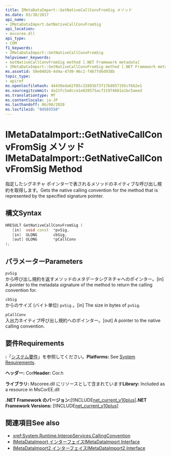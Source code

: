```yaml
---
title: IMetaDataImport::GetNativeCallConvFromSig メソッド
ms.date: 03/30/2017
api_name:
- IMetaDataImport.GetNativeCallConvFromSig
api_location:
- mscoree.dll
api_type:
- COM
f1_keywords:
- IMetaDataImport::GetNativeCallConvFromSig
helpviewer_keywords:
- GetNativeCallConvFromSig method [.NET Framework metadata]
- IMetaDataImport::GetNativeCallConvFromSig method [.NET Framework metadata]
ms.assetid: 50e04026-4d4a-47d9-96c1-f4677d6d938b
topic_type:
- apiref
ms.openlocfilehash: 44439eda62f85c32893b73f17bd057195cf6b2e1
ms.sourcegitcommit: da21fc5a8cce1e028575acf31974681a1bc5aeed
ms.translationtype: MT
ms.contentlocale: ja-JP
ms.lasthandoff: 06/08/2020
ms.locfileid: "84503550"
---
```

# <a name="imetadataimportgetnativecallconvfromsig-method"></a><span data-ttu-id="73cfd-102">IMetaDataImport::GetNativeCallConvFromSig メソッド</span><span class="sxs-lookup"><span data-stu-id="73cfd-102">IMetaDataImport::GetNativeCallConvFromSig Method</span></span>
<span data-ttu-id="73cfd-103">指定したシグネチャ ポインターで表されるメソッドのネイティブな呼び出し規約を取得します。</span><span class="sxs-lookup"><span data-stu-id="73cfd-103">Gets the native calling convention for the method that is represented by the specified signature pointer.</span></span>  
  
## <a name="syntax"></a><span data-ttu-id="73cfd-104">構文</span><span class="sxs-lookup"><span data-stu-id="73cfd-104">Syntax</span></span>  
  
```cpp  
HRESULT GetNativeCallConvFromSig (  
   [in]  void const  *pvSig,  
   [in]  ULONG       cbSig,  
   [out] ULONG       *pCallConv  
);  
```  
  
## <a name="parameters"></a><span data-ttu-id="73cfd-105">パラメーター</span><span class="sxs-lookup"><span data-stu-id="73cfd-105">Parameters</span></span>  
 `pvSig`  
 <span data-ttu-id="73cfd-106">から呼び出し規約を返すメソッドのメタデータシグネチャへのポインター。</span><span class="sxs-lookup"><span data-stu-id="73cfd-106">[in] A pointer to the metadata signature of the method to return the calling convention for.</span></span>  
  
 `cbSig`  
 <span data-ttu-id="73cfd-107">からのサイズ (バイト単位) `pvSig` 。</span><span class="sxs-lookup"><span data-stu-id="73cfd-107">[in] The size in bytes of `pvSig`.</span></span>  
  
 `pCallConv`  
 <span data-ttu-id="73cfd-108">入出力ネイティブ呼び出し規約へのポインター。</span><span class="sxs-lookup"><span data-stu-id="73cfd-108">[out] A pointer to the native calling convention.</span></span>  
  
## <a name="requirements"></a><span data-ttu-id="73cfd-109">要件</span><span class="sxs-lookup"><span data-stu-id="73cfd-109">Requirements</span></span>  
 <span data-ttu-id="73cfd-110">**:**「[システム要件](../../get-started/system-requirements.md)」を参照してください。</span><span class="sxs-lookup"><span data-stu-id="73cfd-110">**Platforms:** See [System Requirements](../../get-started/system-requirements.md).</span></span>  
  
 <span data-ttu-id="73cfd-111">**ヘッダー:** Cor</span><span class="sxs-lookup"><span data-stu-id="73cfd-111">**Header:** Cor.h</span></span>  
  
 <span data-ttu-id="73cfd-112">**ライブラリ:** Mscoree.dll にリソースとして含まれています</span><span class="sxs-lookup"><span data-stu-id="73cfd-112">**Library:** Included as a resource in MsCorEE.dll</span></span>  
  
 <span data-ttu-id="73cfd-113">**.NET Framework のバージョン:**[!INCLUDE[net_current_v10plus](../../../../includes/net-current-v10plus-md.md)]</span><span class="sxs-lookup"><span data-stu-id="73cfd-113">**.NET Framework Versions:** [!INCLUDE[net_current_v10plus](../../../../includes/net-current-v10plus-md.md)]</span></span>  
  
## <a name="see-also"></a><span data-ttu-id="73cfd-114">関連項目</span><span class="sxs-lookup"><span data-stu-id="73cfd-114">See also</span></span>

- <xref:System.Runtime.InteropServices.CallingConvention>
- [<span data-ttu-id="73cfd-115">IMetaDataImport インターフェイス</span><span class="sxs-lookup"><span data-stu-id="73cfd-115">IMetaDataImport Interface</span></span>](imetadataimport-interface.md)
- [<span data-ttu-id="73cfd-116">IMetaDataImport2 インターフェイス</span><span class="sxs-lookup"><span data-stu-id="73cfd-116">IMetaDataImport2 Interface</span></span>](imetadataimport2-interface.md)
